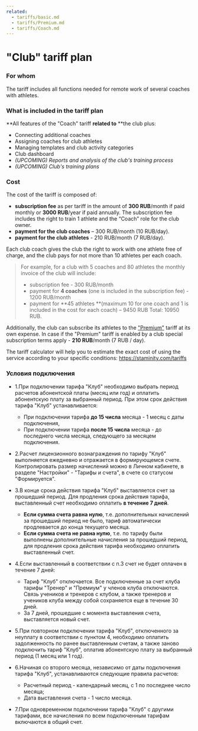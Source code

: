```yaml
---
related:
  - tariffs/basic.md
  - tariffs/Premium.md
  - tariffs/Coach.md
---
```


# "Club" tariff plan

### For whom

The tariff includes all functions needed for remote work of several coaches with athletes.

### What is included in the tariff plan

**All features of the "Coach" tariff **related to** **the club plus:

* Connecting additional coaches
* Assigning coaches for club athletes 
* Managing templates and club activity categories 
* Club dashboard
* _\(UPCOMING\) Reports and analysis of the club's training process_
* _\(UPCOMING\) Club's training plans_

### Cost

The cost of the tariff is composed of:

* **subscription fee** as per tariff in the amount of **300 RUB**/month if paid monthly or **3000 RUB**/year if paid annually. The subscription fee includes the right to train 1 athlete and the “Coach” role for the club owner.
* **payment for the club coaches** – 300 RUB/month \(10 RUB/day\).
* **payment for the club athletes** - 210 RUB/month \(7 RUB/day\).

Each club coach gives the club the right to work with one athlete free of charge, and the club pays for not more than 10 athletes per each coach.

> For example, for a club with 5 coaches and 80 athletes the monthly invoice of the club will include:
>
> * subscription fee - 300 RUB/month
> * payment for **4 coaches** \(one is included in the subscription fee\) - 1200 RUB/month
> * payment for **45 athletes **\(maximum 10 for one coach and 1 is included in the cost for each coach\) – 9450 RUB
>   Total: 10950 RUB.

Additionally, the club can subscribe its athletes to the  ["Premium"](/tariffs/premium.md) tariff at its own expense. In case if the "Premium" tariff is enabled by a club special subscription terms apply - **210 RUB**/month \(7 RUB / day\).

The tariff calculator will help you to estimate the exact cost of using the service according to your specific conditions: [https://staminity.com/tariffs              
](https://staminity.com/tariffs)

### Условия подключения

* 1.При подключении тарифа "Клуб" необходимо выбрать период расчетов абонентской платы \(месяц или год\) и оплатить абонентскую плату за выбранный период. При этом срок действия тарифа "Клуб" устанавливается:

  * При подключении тарифа **до 15 числа** месяца - 1 месяц с даты подключения,
  * При подключении тарифа **после 15 числа** месяца - до последнего числа месяца, следующего за месяцем подключения.

* 2.Расчет лицензионного вознаграждения по тарифу "Клуб" выполняется ежедневно и отражается в формирующемся счете. Контролировать размер начислений можно в Личном кабинете, в разделе "Настройки" - "Тарифы и счета", в счете со статусом "Формируется".

* 3.В конце срока действия тарифа "Клуб" выставляется счет за прошедший период. Для продления срока действия тарифа, выставленный счет необходимо оплатить **в течение 7 дней**.

  * **Если сумма счета равна нулю**, т.е. дополнительных начислений за прошедший период не было, тариф автоматически продлевается до конца текущего месяца.
  * **Если сумма счета не равна нулю**, т.е. по тарифу были выполнены дополнительные начисления за прошедший период, для продления срока действия тарифа необходимо оплатить выставленный счет.

* 4.Если выставленный в соответствии с п.3 счет не будет оплачен в течение 7 дней:

  * Тариф "Клуб" отключается. Все подключенные за счет клуба тарифы "Тренер" и "Премиум" у членов клуба отключаются. Связь учеников и тренеров с клубом, а также тренеров и учеников клуба между собой сохраняется еще в течение 30 дней.
  * За 7 дней, прошедшие с момента выставления счета, выставляется новый счет.

* 5.При повторном подключении тарифа "Клуб", отключенного за неуплату в соответствии с пунктом 4, необходимо оплатить задолженность по ранее выставленным счетам, а также заново подключить тариф "Клуб", оплатив абонентскую плату за выбранный период \(1 месяц или 1 год\).

* 6.Начиная со второго месяца, независимо от даты подключения тарифа "Клуб", устанавливаются следующие правила расчетов:

  * Расчетный период - календарный месяц, с 1 по последнее число месяца;
  * Дата выставления счета - 1 число месяца.

* 7.При одновременном подключении тарифа "Клуб" с другими тарифами, все начисления по всем подключенным тарифам включаются в общий счет.



